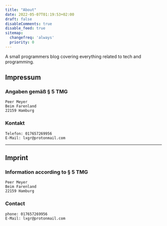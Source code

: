 ```yaml
---
title: "About"
date: 2022-05-07T01:19:53+02:00
draft: false
disableComments: true
disable_feed: true
sitemap:
  changefreq: 'always'
  priority: 0
---
```


A small programmers blog covering everything related to tech and programming.

## Impressum
### Angaben gemäß § 5 TMG
```
Peer Meyer	
Beim Farenland	
22159 Hamburg
```

### Kontakt
```
Telefon: 017657269956	
E-Mail: lxgr@protonmail.com
```

---

## Imprint
### Information according to § 5 TMG
```
Peer Meyer	
Beim Farenland	
22159 Hamburg	
```

### Contact
```
phone: 017657269956	
E-Mail: lxgr@protonmail.com
```

